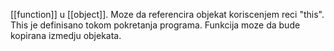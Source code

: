 [[function]] u [[object]]. Moze da referencira objekat koriscenjem reci "this". This je definisano tokom pokretanja programa. Funkcija moze da bude kopirana izmedju objekata.
